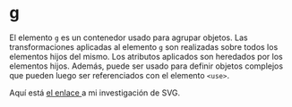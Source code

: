 # g

El elemento `g` es un contenedor usado para agrupar objetos. Las transformaciones aplicadas al elemento `g` son realizadas sobre todos los elementos hijos del mismo. Los atributos aplicados son heredados por los elementos hijos. Además, puede ser usado para definir objetos complejos que pueden luego ser referenciados con el elemento `<use>`.

Aquí está [el enlace ](https://developer.mozilla.org/es/docs/Web/SVG/Element/g) a mi investigación de SVG.